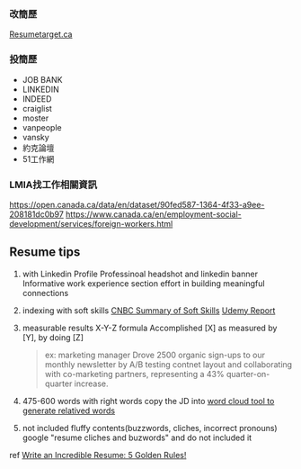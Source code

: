 ### 改簡歷
[Resumetarget.ca](https://www.resumetarget.ca/)

### 投簡歷
- JOB BANK
- LINKEDIN
- INDEED
- craiglist
- moster
- vanpeople
- vansky
- 約克論壇
- 51工作網

### LMIA找工作相關資訊
https://open.canada.ca/data/en/dataset/90fed587-1364-4f33-a9ee-208181dc0b97
https://www.canada.ca/en/employment-social-development/services/foreign-workers.html



## Resume tips
1. with Linkedin Profile
   Professinoal headshot and linkedin banner
   Informative work experience section
   effort in building meaningful connections
2. indexing with soft skills
   [CNBC Summary of Soft Skills](https://www.cnbc.com/2019/11/21/10-top-soft-skills-to-master-for-2020-if-you-want-a-raise-promotion-or-new-job.html)
   [Udemy Report](https://business.udemy.com/resources/5-workplace-learning-trends-2020/thanks/)
   
3. measurable results
   X-Y-Z formula
   Accomplished [X] as measured by [Y], by doing [Z]
   >ex: marketing manager
   >Drove 2500 organic sign-ups to our monthly newsletter by A/B testing contnet layout and collaborating with co-marketing partners, representing a 43% quarter-on-quarter increase.
   
4. 475-600 words with right words
   copy the JD into [word cloud tool to generate relatived words](https://monkeylearn.com/word-cloud/)
 
5. not included fluffy contents(buzzwords, cliches, incorrect pronouns)
   google "resume cliches and buzwords" and do not included it






ref
[Write an Incredible Resume: 5 Golden Rules!](https://www.youtube.com/watch?v=Tt08KmFfIYQ)
